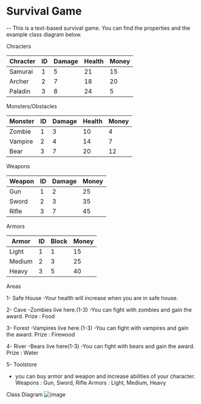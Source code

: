 # Survival Game
-- This is a text-based survival game.
You can find the properties and the example class diagram below.

Chracters

| Chracter      | ID            | Damage        | Health        | Money         |
| ------------- | ------------- |-------------- |---------------|---------------|
| Samurai       | 1             | 5             | 21            | 15            |
| Archer        | 2             | 7             | 18            | 20            |
| Paladin       | 3             | 8             | 24            | 5             |

Monsters/Obstacles

| Monster       | ID            | Damage        | Health        | Money         |
| ------------- | ------------- |-------------- |---------------|---------------|
| Zombie        | 1             | 3             | 10            | 4             |
| Vampire       | 2             | 4             | 14            | 7             |
| Bear          | 3             | 7             | 20            | 12            |


Weapons

| Weapon        | ID            | Damage        | Money         |
| ------------- | ------------- |-------------- |---------------|
| Gun           | 1             | 2             | 25            |
| Sword         | 2             | 3             | 35            |
| Rifle         | 3             | 7             | 45            | 



Armors

| Armor         | ID            | Block        | Money         |
| ------------- | ------------- |-------------- |---------------|
| Light         | 1             | 1             | 15            |
| Medium        | 2             | 3             | 25            |
| Heavy         | 3             | 5             | 40            | 


Areas

1- Safe House
 -Your health will increase when you are in safe house.
 
2- Cave
 -Zombies live here.(1-3)
 -You can fight with zombies and gain the award.
 Prize : Food
 
3- Forest
 -Vampires live here.(1-3)
 -You can fight with vampires and gain the award.
 Prize : Firewood

4- River
 -Bears live here(1-3)
 -You can fight with bears and gain the award.
 Prize : Water
 
5- Toolstore
 - you can buy armor and weapon and increase abilities of your character.
 Weapons : Gun, Sword, Rifle
 Armors : Light, Medium, Heavy
 
 Class Diagram
 ![image](https://user-images.githubusercontent.com/36278457/153771770-2fbabc67-95a5-4cac-8244-38b7db06a018.png)
